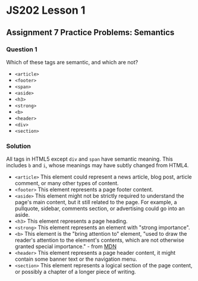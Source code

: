 # JS202 Lesson 1

## Assignment 7 Practice Problems: Semantics

### Question 1

Which of these tags are semantic, and which are not?

- `<article>`
- `<footer>`
- `<span>`
- `<aside>`
- `<h3>`
- `<strong>`
- `<b>`
- `<header>`
- `<div>`
- `<section>`

### Solution

All tags in HTML5 except `div` and `span` have semantic meaning. This includes
`b` and `i`, whose meanings may have subtly changed from HTML4.

- `<article>`
  This element could represent a news article, blog post, article comment, or
  many other types of content.
- `<footer>`
  This element represents a page footer content.
- `<aside>`
  This element might not be strictly required to understand the page's main
  content, but it still related to the page. For example, a pullquote, sidebar,
  comments section, or advertising could go into an aside.
- `<h3>`
  This element represents a page heading.
- `<strong>`
  This element represents an element with "strong importance".
- `<b>`
  This element is the "bring attention to" element, "used to draw the reader's
  attention to the element's contents, which are not otherwise granted special
  importance." -  from [MDN][MDN_b_element]
- `<header>`
  This element represents a page header content, it might contain some banner
  text or the navigation menu.
- `<section>`
  This element represents a logical section of the page content, or possibly
  a chapter of a longer piece of writing.

[MDN_b_element]: https://developer.mozilla.org/en-US/docs/Web/HTML/Element/b

